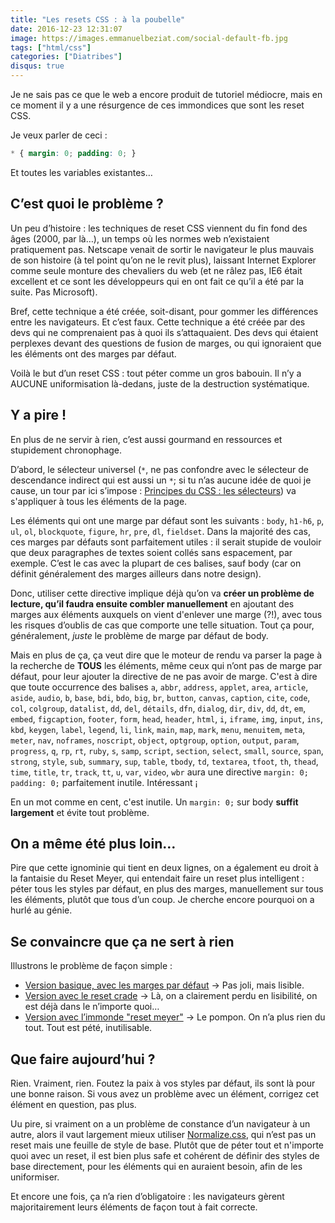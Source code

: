 ```yaml
---
title: "Les resets CSS : à la poubelle"
date: 2016-12-23 12:31:07
image: https://images.emmanuelbeziat.com/social-default-fb.jpg
tags: ["html/css"]
categories: ["Diatribes"]
disqus: true
---
```


Je ne sais pas ce que le web a encore produit de tutoriel médiocre, mais en ce moment il y a une résurgence de ces immondices que sont les reset CSS.

Je veux parler de ceci :

```css
* { margin: 0; padding: 0; }
```

Et toutes les variables existantes…

## C’est quoi le problème ?

Un peu d’histoire : les techniques de reset CSS viennent du fin fond des âges (2000, par là…), un temps où les normes web n’existaient pratiquement pas. Netscape venait de sortir le navigateur le plus mauvais de son histoire (à tel point qu’on ne le revit plus), laissant Internet Explorer comme seule monture des chevaliers du web (et ne râlez pas, IE6 était excellent et ce sont les développeurs qui en ont fait ce qu’il a été par la suite. Pas Microsoft).

Bref, cette technique a été créée, soit-disant, pour gommer les différences entre les navigateurs. Et c’est faux. Cette technique a été créée par des devs qui ne comprenaient pas à quoi ils s’attaquaient. Des devs qui étaient perplexes devant des questions de fusion de marges, ou qui ignoraient que les éléments ont des marges par défaut.

Voilà le but d’un reset CSS : tout péter comme un gros babouin. Il n’y a AUCUNE uniformisation là-dedans, juste de la destruction systématique.

## Y a pire !

En plus de ne servir à rien, c’est aussi gourmand en ressources et stupidement chronophage.

D’abord, le sélecteur universel (`*`, ne pas confondre avec le sélecteur de descendance indirect qui est aussi un `*`; si tu n’as aucune idée de quoi je cause, un tour par ici s’impose : [Principes du CSS : les sélecteurs](https://www.emmanuelbeziat.com/blog/principes-du-css-les-selecteurs-partie1-css2)) va s'appliquer à tous les éléments de la page.

Les éléments qui ont une marge par défaut sont les suivants : `body`, `h1-h6`, `p`, `ul`, `ol`, `blockquote`, `figure`, `hr`, `pre`, `dl`, `fieldset`. Dans la majorité des cas, ces marges par défauts sont parfaitement utiles : il serait stupide de vouloir que deux paragraphes de textes soient collés sans espacement, par exemple. C’est le cas avec la plupart de ces balises, sauf body (car on définit généralement des marges ailleurs dans notre design).

Donc, utiliser cette directive implique déjà qu’on va **créer un problème de lecture, qu’il faudra ensuite combler manuellement** en ajoutant des marges aux éléments auxquels on vient d'enlever une marge (?!), avec tous les risques d’oublis de cas que comporte une telle situation. Tout ça pour, généralement, _juste_ le problème de marge par défaut de body.

Mais en plus de ça, ça veut dire que le moteur de rendu va parser la page à la recherche de **TOUS** les éléments, même ceux qui n’ont pas de marge par défaut, pour leur ajouter la directive de ne pas avoir de marge. C'est à dire que toute occurrence des balises `a`, `abbr`, `address`, `applet`, `area`, `article`, `aside`, `audio`, `b`, `base`, `bdi`, `bdo`, `big`, `br`, `button`, `canvas`, `caption`, `cite`, `code`, `col`, `colgroup`, `datalist`, `dd`, `del`, `détails`, `dfn`, `dialog`, `dir`, `div`, `dd`, `dt`, `em`, `embed`, `figcaption`, `footer`, `form`, `head`, `header`, `html`, `i`, `iframe`, `img`, `input`, `ins`, `kbd`, `keygen`, `label`, `legend`, `li`, `link`, `main`, `map`, `mark`, `menu`, `menuitem`, `meta`, `meter`, `nav`, `noframes`, `noscript`, `object`, `optgroup`, `option`, `output`, `param`, `progress`, `q`, `rp`, `rt`, `ruby`, `s`, `samp`, `script`, `section`, `select`, `small`, `source`, `span`, `strong`, `style`, `sub`, `summary`, `sup`, `table`, `tbody`, `td`, `textarea`, `tfoot`, `th`, `thead`, `time`, `title`, `tr`, `track`, `tt`, `u`, `var`, `video`, `wbr` aura une directive `margin: 0; padding: 0;` parfaitement inutile. Intéressant ¡

En un mot comme en cent, c'est inutile. Un `margin: 0;` sur body **suffit largement** et évite tout problème.

## On a même été plus loin…

Pire que cette ignominie qui tient en deux lignes, on a également eu droit à la fantaisie du Reset Meyer, qui entendait faire un reset plus intelligent : péter tous les styles par défaut, en plus des marges, manuellement sur tous les éléments, plutôt que tous d’un coup. Je cherche encore pourquoi on a hurlé au génie.

## Se convaincre que ça ne sert à rien

Illustrons le problème de façon simple :

* [Version basique, avec les marges par défaut](https://jsfiddle.net/062zuyx5/) → Pas joli, mais lisible.
* [Version avec le reset crade](https://jsfiddle.net/062zuyx5/1/) → Là, on a clairement perdu en lisibilité, on est déjà dans le n’importe quoi…
* [Version avec l’immonde "reset meyer"](https://jsfiddle.net/062zuyx5/2/) → Le pompon. On n’a plus rien du tout. Tout est pété, inutilisable.

## Que faire aujourd’hui ?

Rien. Vraiment, rien. Foutez la paix à vos styles par défaut, ils sont là pour une bonne raison. Si vous avez un problème avec un élément, corrigez cet élément en question, pas plus.

Uu pire, si vraiment on a un problème de constance d’un navigateur à un autre, alors il vaut largement mieux utiliser [Normalize.css](https://necolas.github.io/normalize.css/), qui n’est pas un reset mais une feuille de style de base. Plutôt que de péter tout et n'importe quoi avec un reset, il est bien plus safe et cohérent de définir des styles de base directement, pour les éléments qui en auraient besoin, afin de les uniformiser.

Et encore une fois, ça n’a rien d’obligatoire : les navigateurs gèrent majoritairement leurs éléments de façon tout à fait correcte.

